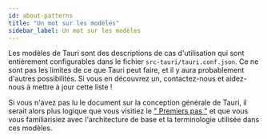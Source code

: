 ```yaml
---
id: about-patterns
title: "Un mot sur les modèles"
sidebar_label: Un mot sur les modèles
---
```


Les modèles de Tauri sont des descriptions de cas d'utilisation qui sont entièrement configurables dans le fichier `src-tauri/tauri.conf.json`. Ce ne sont pas les limites de ce que Tauri peut faire, et il y aura probablement d'autres possibilités. Si vous en découvrez un, contactez-nous et aidez-nous à mettre à jour cette liste !

Si vous n'avez pas lu le document sur la conception générale de Tauri, il serait alors plus logique que vous visitiez le [" Premiers pas "](/docs/getting-started/intro) et que vous vous familiarisiez avec l'architecture de base et la terminologie utilisée dans ces modèles. 
